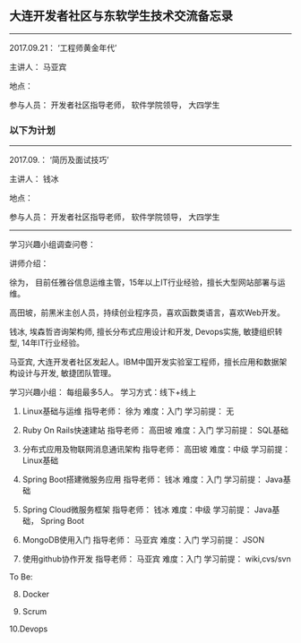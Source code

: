 ## 大连开发者社区与东软学生技术交流备忘录

---

2017.09.21： ‘工程师黄金年代’

主讲人： 马亚宾

地点：

参与人员： 开发者社区指导老师， 软件学院领导， 大四学生



### 以下为计划

---

2017.09.： ‘简历及面试技巧’

主讲人： 钱冰

地点：

参与人员： 开发者社区指导老师， 软件学院领导， 大四学生


---

学习兴趣小组调查问卷：

讲师介绍：

徐为， 目前任雅谷信息运维主管，15年以上IT行业经验，擅长大型网站部署与运维。

高田坡，前黑米主创人员，持续创业程序员，喜欢函数类语言，喜欢Web开发。

钱冰, 埃森哲咨询架构师, 擅长分布式应用设计和开发, Devops实施, 敏捷组织转型, 14年IT行业经验。

马亚宾, 大连开发者社区发起人。IBM中国开发实验室工程师，擅长应用和数据架构设计与开发, 敏捷团队管理。


学习兴趣小组：  每组最多5人。 学习方式：线下+线上

1. Linux基础与运维                   指导老师： 徐为      难度：入门     学习前提： 无

2. Ruby On Rails快速建站             指导老师： 高田坡    难度：入门     学习前提： SQL基础

3. 分布式应用及物联网消息通讯架构    指导老师： 高田坡    难度：中级     学习前提： Linux基础

4. Spring Boot搭建微服务应用         指导老师： 钱冰      难度：入门     学习前提： Java基础

5. Spring Cloud微服务框架            指导老师： 钱冰      难度：中级     学习前提： Java基础， Spring Boot

6. MongoDB使用入门                   指导老师： 马亚宾    难度：入门     学习前提： JSON

7. 使用github协作开发                指导老师： 马亚宾    难度：入门     学习前提： wiki,cvs/svn

To Be:

8. Docker

9. Scrum

10.Devops
